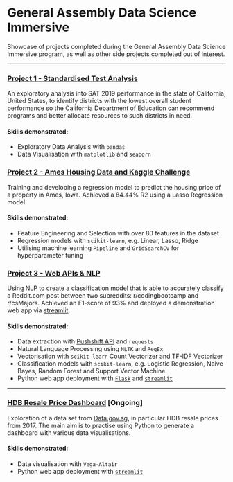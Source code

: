 # General Assembly Data Science Immersive

Showcase of projects completed during the General Assembly Data Science Immersive program, as well as other side projects completed out of interest.

---

### [Project 1 - Standardised Test Analysis](https://github.com/eeshawn11/DSI33-Shawn/tree/main/Project1)
An exploratory analysis into SAT 2019 performance in the state of California, United States, to identify districts with the lowest overall student performance so the California Department of Education can recommend programs and better allocate resources to such districts in need.

#### Skills demonstrated:

- Exploratory Data Analysis with `pandas`
- Data Visualisation with `matplotlib` and `seaborn`


### [Project 2 - Ames Housing Data and Kaggle Challenge](https://github.com/eeshawn11/DSI33-Shawn/tree/main/Project2)
Training and developing a regression model to predict the housing price of a property in Ames, Iowa. Achieved a 84.44% R2 using a Lasso Regression model.

#### Skills demonstrated:

- Feature Engineering and Selection with over 80 features in the dataset
- Regression models with `scikit-learn`, e.g. Linear, Lasso, Ridge
- Utilising machine learning `Pipeline` and `GridSearchCV` for hyperparameter tuning


### [Project 3 - Web APIs & NLP](https://github.com/eeshawn11/DSI33-Shawn/tree/main/Project3)
Using NLP to create a classification model that is able to accurately classify a Reddit.com post between two subreddits: r/codingbootcamp and r/csMajors. Achieved an F1-score of 93% and deployed a demonstration web app via [streamlit](https://shawn-nlp-classifier.streamlit.app).

#### Skills demonstrated:

- Data extraction with [Pushshift API](https://github.com/pushshift/api) and `requests`
- Natural Language Processing using `NLTK` and `RegEx`
- Vectorisation with `scikit-learn` Count Vectorizer and TF-IDF Vectorizer
- Classification models with `scikit-learn`, e.g. Logistic Regression, Naive Bayes, Random Forest and Support Vector Machine
- Python web app deployment with [`Flask`](https://github.com/eeshawn11/DSI33-Shawn/blob/main/Project3/app/app.py) and [`streamlit`](https://shawn-nlp-classifier.streamlit.app)

---

### [HDB Resale Price Dashboard](https://github.com/eeshawn11/DSI33-Shawn/tree/main/Side_Projects/HDB_Resale_Price) [Ongoing]
Exploration of a data set from [Data.gov.sg](https://data.gov.sg/), in particular HDB resale prices from 2017. The main aim is to practise using Python to generate a dashboard with various data visualisations.

#### Skills demonstrated:

- Data visualisation with `Vega-Altair`
- Python web app deployment with [`streamlit`](https://shawn-hdb-resale-viz.streamlit.app/)